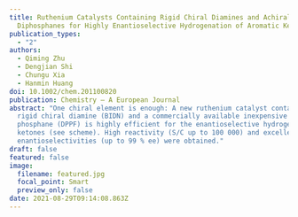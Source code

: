 ```yaml
---
title: Ruthenium Catalysts Containing Rigid Chiral Diamines and Achiral
  Diphosphanes for Highly Enantioselective Hydrogenation of Aromatic Ketones
publication_types:
  - "2"
authors:
  - Qiming Zhu
  - Dengjian Shi
  - Chungu Xia
  - Hanmin Huang
doi: 10.1002/chem.201100820
publication: Chemistry – A European Journal
abstract: "One chiral element is enough: A new ruthenium catalyst containing a
  rigid chiral diamine (BIDN) and a commercially available inexpensive achiral
  phosphane (DPPF) is highly efficient for the enantioselective hydrogenation of
  ketones (see scheme). High reactivity (S/C up to 100 000) and excellent
  enantioselectivities (up to 99 % ee) were obtained."
draft: false
featured: false
image:
  filename: featured.jpg
  focal_point: Smart
  preview_only: false
date: 2021-08-29T09:14:08.863Z
---
```

